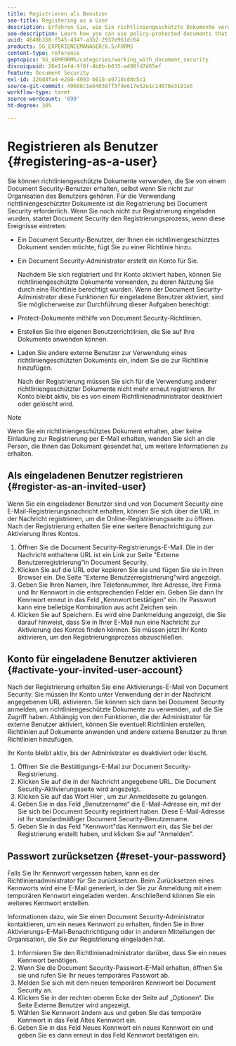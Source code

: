```yaml
---
title: Registrieren als Benutzer
seo-title: Registering as a User
description: Erfahren Sie, wie Sie richtliniengeschützte Dokumente verwenden können, die Sie von einem Document Security-Benutzer erhalten, auch wenn Sie nicht zur Organisation des Benutzers gehören.
seo-description: Learn how you can use policy-protected documents that you receive from an document security user, even if you are external to the user’s organization.
uuid: 4648b358-f545-434f-a3b2-2937e961dc64
products: SG_EXPERIENCEMANAGER/6.5/FORMS
content-type: reference
geptopics: SG_AEMFORMS/categories/working_with_document_security
discoiquuid: 26e11ef4-9f8f-4b0b-b035-a498fd7d65ef
feature: Document Security
exl-id: 320d8fa4-e200-4993-b018-a9718cddc5c1
source-git-commit: 49688c1e64038ff5fde617e52e1c14878e3191e5
workflow-type: tm+mt
source-wordcount: '699'
ht-degree: 30%

---
```


# Registrieren als Benutzer {#registering-as-a-user}

Sie können richtliniengeschützte Dokumente verwenden, die Sie von einem Document Security-Benutzer erhalten, selbst wenn Sie nicht zur Organisation des Benutzers gehören. Für die Verwendung richtliniengeschützter Dokumente ist die Registrierung bei Document Security erforderlich. Wenn Sie noch nicht zur Registrierung eingeladen wurden, startet Document Security den Registrierungsprozess, wenn diese Ereignisse eintreten:

* Ein Document Security-Benutzer, der Ihnen ein richtliniengeschütztes Dokument senden möchte, fügt Sie zu einer Richtlinie hinzu.
* Ein Document Security-Administrator erstellt ein Konto für Sie.

  Nachdem Sie sich registriert und Ihr Konto aktiviert haben, können Sie richtliniengeschützte Dokumente verwenden, zu deren Nutzung Sie durch eine Richtlinie berechtigt wurden. Wenn der Document Security-Administrator diese Funktionen für eingeladene Benutzer aktiviert, sind Sie möglicherweise zur Durchführung dieser Aufgaben berechtigt:

* Protect-Dokumente mithilfe von Document Security-Richtlinien.
* Erstellen Sie Ihre eigenen Benutzerrichtlinien, die Sie auf Ihre Dokumente anwenden können.
* Laden Sie andere externe Benutzer zur Verwendung eines richtliniengeschützten Dokuments ein, indem Sie sie zur Richtlinie hinzufügen.

  Nach der Registrierung müssen Sie sich für die Verwendung anderer richtliniengeschützter Dokumente nicht mehr erneut registrieren. Ihr Konto bleibt aktiv, bis es von einem Richtlinienadministrator deaktiviert oder gelöscht wird.

>[!NOTE]
>
>Wenn Sie ein richtliniengeschütztes Dokument erhalten, aber keine Einladung zur Registrierung per E-Mail erhalten, wenden Sie sich an die Person, die Ihnen das Dokument gesendet hat, um weitere Informationen zu erhalten.

## Als eingeladenen Benutzer registrieren {#register-as-an-invited-user}

Wenn Sie ein eingeladener Benutzer sind und von Document Security eine E-Mail-Registrierungsnachricht erhalten, können Sie sich über die URL in der Nachricht registrieren, um die Online-Registrierungsseite zu öffnen. Nach der Registrierung erhalten Sie eine weitere Benachrichtigung zur Aktivierung Ihres Kontos.

1. Öffnen Sie die Document Security-Registrierungs-E-Mail. Die in der Nachricht enthaltene URL ist ein Link zur Seite &quot;Externe Benutzerregistrierung&quot;in Document Security.
1. Klicken Sie auf die URL oder kopieren Sie sie und fügen Sie sie in Ihren Browser ein. Die Seite &quot;Externe Benutzerregistrierung&quot;wird angezeigt.
1. Geben Sie Ihren Namen, Ihre Telefonnummer, Ihre Adresse, Ihre Firma und Ihr Kennwort in die entsprechenden Felder ein. Geben Sie dann Ihr Kennwort erneut in das Feld „Kennwort bestätigen“ ein. Ihr Passwort kann eine beliebige Kombination aus acht Zeichen sein.
1. Klicken Sie auf Speichern. Es wird eine Dankmeldung angezeigt, die Sie darauf hinweist, dass Sie in Ihrer E-Mail nun eine Nachricht zur Aktivierung des Kontos finden können. Sie müssen jetzt Ihr Konto aktivieren, um den Registrierungsprozess abzuschließen.

## Konto für eingeladene Benutzer aktivieren {#activate-your-invited-user-account}

Nach der Registrierung erhalten Sie eine Aktivierungs-E-Mail von Document Security. Sie müssen Ihr Konto unter Verwendung der in der Nachricht angegebenen URL aktivieren. Sie können sich dann bei Document Security anmelden, um richtliniengeschützte Dokumente zu verwenden, auf die Sie Zugriff haben. Abhängig von den Funktionen, die der Administrator für externe Benutzer aktiviert, können Sie eventuell Richtlinien erstellen, Richtlinien auf Dokumente anwenden und andere externe Benutzer zu Ihren Richtlinien hinzufügen.

Ihr Konto bleibt aktiv, bis der Administrator es deaktiviert oder löscht.

1. Öffnen Sie die Bestätigungs-E-Mail zur Document Security-Registrierung.
1. Klicken Sie auf die in der Nachricht angegebene URL. Die Document Security-Aktivierungsseite wird angezeigt.
1. Klicken Sie auf das Wort Hier , um zur Anmeldeseite zu gelangen.
1. Geben Sie in das Feld „Benutzername“ die E-Mail-Adresse ein, mit der Sie sich bei Document Security registriert haben. Diese E-Mail-Adresse ist Ihr standardmäßiger Document Security-Benutzername.
1. Geben Sie in das Feld &quot;Kennwort&quot;das Kennwort ein, das Sie bei der Registrierung erstellt haben, und klicken Sie auf &quot;Anmelden&quot;.

## Passwort zurücksetzen {#reset-your-password}

Falls Sie Ihr Kennwort vergessen haben, kann es der Richtlinienadministrator für Sie zurücksetzen. Beim Zurücksetzen eines Kennworts wird eine E-Mail generiert, in der Sie zur Anmeldung mit einem temporären Kennwort eingeladen werden. Anschließend können Sie ein weiteres Kennwort erstellen.

Informationen dazu, wie Sie einen Document Security-Administrator kontaktieren, um ein neues Kennwort zu erhalten, finden Sie in Ihrer Aktivierungs-E-Mail-Benachrichtigung oder in anderen Mitteilungen der Organisation, die Sie zur Registrierung eingeladen hat.

1. Informieren Sie den Richtlinienadministrator darüber, dass Sie ein neues Kennwort benötigen.
1. Wenn Sie die Document Security-Passwort-E-Mail erhalten, öffnen Sie sie und rufen Sie Ihr neues temporäres Passwort ab.
1. Melden Sie sich mit dem neuen temporären Kennwort bei Document Security an.
1. Klicken Sie in der rechten oberen Ecke der Seite auf „Optionen“. Die Seite Externe Benutzer wird angezeigt.
1. Wählen Sie Kennwort ändern aus und geben Sie das temporäre Kennwort in das Feld Altes Kennwort ein.
1. Geben Sie in das Feld Neues Kennwort ein neues Kennwort ein und geben Sie es dann erneut in das Feld Kennwort bestätigen ein.
